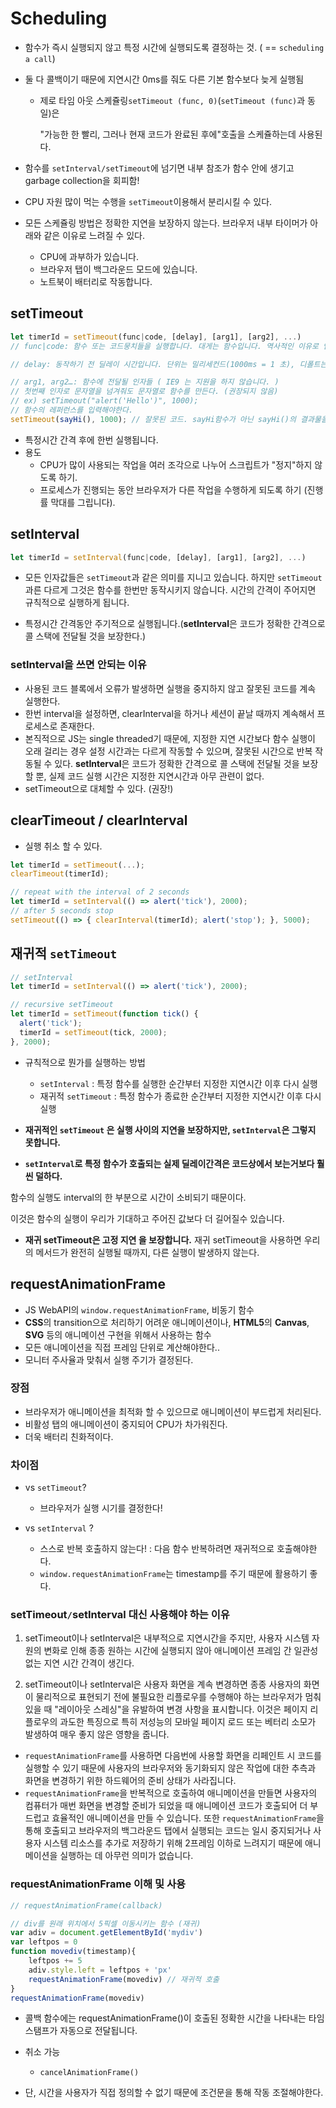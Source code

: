 # Scheduling 

- 함수가 즉시 실행되지 않고 특정 시간에 실행되도록 결정하는 것. ( == `scheduling a call`)

- 둘 다 콜백이기 때문에 지연시간 0ms를 줘도 다른 기본 함수보다 늦게 실행됨

  - 제로 타임 아웃 스케쥴링`setTimeout (func, 0)`(`setTimeout (func)`과 동일)은

     "가능한 한 빨리, 그러나 현재 코드가 완료된 후에"호출을 스케쥴하는데 사용된다.

- 함수를 `setInterval/setTimeout`에 넘기면 내부 참조가 함수 안에 생기고 garbage collection을 회피함! 

- CPU 자원 많이 먹는 수행을 `setTimeout`이용해서 분리시킬 수 있다.

- 모든 스케쥴링 방법은 정확한 지연을 보장하지 않는다. 브라우저 내부 타이머가 아래와 같은 이유로 느려질 수 있다.

  - CPU에 과부하가 있습니다.
  - 브라우저 탭이 백그라운드 모드에 있습니다.
  - 노트북이 배터리로 작동합니다.

## setTimeout

```js
let timerId = setTimeout(func|code, [delay], [arg1], [arg2], ...)
// func|code: 함수 또는 코드뭉치들을 실행합니다. 대게는 함수입니다. 역사적인 이유로 인해 일련의 코드를 전달할 수는 있지만 권장하지는 않습니다.

// delay: 동작하기 전 딜레이 시간입니다. 단위는 밀리세컨드(1000ms = 1 초), 디폴트는 0

// arg1, arg2…: 함수에 전달될 인자들 ( IE9 는 지원을 하지 않습니다. )
// 첫번째 인자로 문자열을 넘겨줘도 문자열로 함수를 만든다. (권장되지 않음)
// ex) setTimeout("alert('Hello')", 1000);
// 함수의 레퍼런스를 입력해야한다. 
setTimeout(sayHi(), 1000); // 잘못된 코드. sayHi함수가 아닌 sayHi()의 결과물을 인자로 넘겨주게 된다.
```

- 특정시간 간격 후에 한번 실행됩니다.
- 용도
  - CPU가 많이 사용되는 작업을 여러 조각으로 나누어 스크립트가 "정지"하지 않도록 하기.
  - 프로세스가 진행되는 동안 브라우저가 다른 작업을 수행하게 되도록 하기 (진행률 막대를 그립니다).

## setInterval

```javascript
let timerId = setInterval(func|code, [delay], [arg1], [arg2], ...)
```

- 모든 인자값들은 `setTimeout`과 같은 의미를 지니고 있습니다. 하지만 `setTimeout`과른 다르게 그것은 함수를 한번만 동작시키지 않습니다. 시간의 간격이 주어지면 규칙적으로 실행하게 됩니다.

- 특정시간 간격동안 주기적으로 실행됩니다.(**setInterval**은 코드가 정확한 간격으로 콜 스택에 전달될 것을 보장한다.)

### setInterval을 쓰면 안되는 이유

- 사용된 코드 블록에서 오류가 발생하면 실행을 중지하지 않고 잘못된 코드를 계속 실행한다.
- 한번 interval을 설정하면, clearInterval을 하거나 세션이 끝날 때까지 계속해서 프로세스로 존재한다.
- 본직적으로 JS는 single threaded기 때문에, 지정한 지연 시간보다 함수 실행이 오래 걸리는 경우 설정 시간과는 다르게 작동할 수 있으며, 잘못된 시간으로 반복 작동될 수 있다. **setInterval**은 코드가 정확한 간격으로 콜 스택에 전달될 것을 보장할 뿐, 실제 코드 실행 시간은 지정한 지연시간과 아무 관련이 없다.
- setTimeout으로 대체할 수 있다. (권장!)

## clearTimeout / clearInterval

- 실행 취소 할 수 있다.

```javascript
let timerId = setTimeout(...);
clearTimeout(timerId);

// repeat with the interval of 2 seconds
let timerId = setInterval(() => alert('tick'), 2000);
// after 5 seconds stop
setTimeout(() => { clearInterval(timerId); alert('stop'); }, 5000);
```

## 재귀적 `setTimeout`

```javascript
// setInterval
let timerId = setInterval(() => alert('tick'), 2000);

// recursive setTimeout
let timerId = setTimeout(function tick() {
  alert('tick');
  timerId = setTimeout(tick, 2000); 
}, 2000);
```

- 규칙적으로 뭔가를 실행하는 방법 
  - `setInterval` : 특정 함수를 실행한 순간부터 지정한 지연시간 이후 다시 실행
  - 재귀적 `setTimeout` : 특정 함수가 종료한 순간부터 지정한 지연시간 이후 다시 실행

- **재귀적인 `setTimeout` 은 실행 사이의 지연을 보장하지만, `setInterval`은 그렇지 못합니다.**

-  **`setInterval`로 특정 함수가 호출되는 실제 딜레이간격은 코드상에서 보는거보다 훨씬 덜하다.** 

  함수의 실행도 interval의 한 부분으로 시간이 소비되기 때문이다.

  이것은 함수의 실행이 우리가 기대하고 주어진 값보다 더 길어질수 있습니다.

- **재귀 setTimeout은 고정 지연 을 보장합니다.** 재귀 setTimeout을 사용하면 우리의 메서드가 완전히 실행될 때까지, 다른 실행이 발생하지 않는다.

## requestAnimationFrame

- JS WebAPI의 `window.requestAnimationFrame`, 비동기 함수
- **CSS**의 transition으로 처리하기 어려운 애니메이션이나, **HTML5**의 **Canvas**, **SVG** 등의 애니메이션 구현을 위해서 사용하는 함수 
- 모든 애니메이션을 직접 프레임 단위로 계산해야한다..
- 모니터 주사율과 맞춰서 실행 주기가 결정된다.

### 장점

- 브라우저가 애니메이션을 최적화 할 수 있으므로 애니메이션이 부드럽게 처리된다.
- 비활성 탭의 애니메이션이 중지되어 CPU가 차가워진다.
- 더욱 배터리 친화적이다.

### 차이점

- vs `setTimeout`? 
  - 브라우저가 실행 시기를 결정한다!

- vs `setInterval` ? 
  - 스스로 반복 호출하지 않는다! : 다음 함수 반복하려면 재귀적으로 호출해야한다.
  - `window.requestAnimationFrame`는 timestamp를 주기 때문에 활용하기 좋다.

### setTimeout` / `setInterval 대신 사용해야 하는 이유  

1. setTimeout이나 setInterval은 내부적으로 지연시간을 주지만, 사용자 시스템 자원의 변화로 인해 종종 원하는 시간에 실행되지 않아 애니메이션 프레임 간 일관성 없는 지연 시간 간격이 생긴다.

2. setTimeout이나 setInterval은 사용자 화면을 계속 변경하면 종종 사용자의 화면이 물리적으로 표현되기 전에 불필요한 리플로우를 수행해야 하는 브라우저가 멈춰 있을 때 "레이아웃 스레싱"을 유발하여 변경 사항을 표시합니다. 이것은 페이지 리플로우의 과도한 특징으로 특히 저성능의 모바일 페이지 로드 또는 베터리 소모가 발생하여 매우 좋지 않은 영향을 줍니다.

- `requestAnimationFrame`를 사용하면 다음번에 사용할 화면을 리페인트 시 코드를 실행할 수 있기 때문에 사용자의 브라우저와 동기화되지 않은 작업에 대한 추측과 화면을 변경하기 위한 하드웨어의 준비 상태가 사라집니다.
- `requestAnimationFrame`을 반복적으로 호출하여 애니메이션을 만들면 사용자의 컴퓨터가 매번 화면을 변경할 준비가 되었을 때 애니메이션 코드가 호출되어 더 부드럽고 효율적인 애니메이션을 만들 수 있습니다. 또한 `requestAnimationFrame`을 통해 호출되고 브라우저의 백그라운드 탭에서 실행되는 코드는 일시 중지되거나 사용자 시스템 리소스를 추가로 저장하기 위해 2프레임 이하로 느려지기 때문에 애니메이션을 실행하는 데 아무런 의미가 없습니다.

### requestAnimationFrame 이해 및 사용

```javascript
// requestAnimationFrame(callback)

// div를 원래 위치에서 5픽셀 이동시키는 함수 (재귀)
var adiv = document.getElementById('mydiv')
var leftpos = 0
function movediv(timestamp){
    leftpos += 5
    adiv.style.left = leftpos + 'px'
    requestAnimationFrame(movediv) // 재귀적 호출
}
requestAnimationFrame(movediv) 
```

- 콜백 함수에는 requestAnimationFrame()이 호출된 정확한 시간을 나타내는 타임 스탬프가 자동으로 전달됩니다.

- 취소 가능 

  - ```
    cancelAnimationFrame()
    ```

- 단, 시간을 사용자가 직접 정의할 수 없기 때문에 조건문을 통해 작동 조절해야한다.